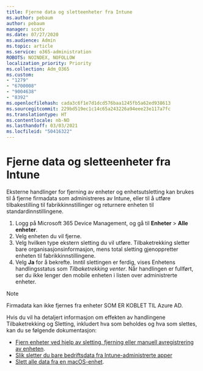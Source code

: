 ```yaml
---
title: Fjerne data og sletteenheter fra Intune
ms.author: pebaum
author: pebaum
manager: scotv
ms.date: 07/27/2020
ms.audience: Admin
ms.topic: article
ms.service: o365-administration
ROBOTS: NOINDEX, NOFOLLOW
localization_priority: Priority
ms.collection: Adm_O365
ms.custom:
- "1279"
- "6700008"
- "9004638"
- "8392"
ms.openlocfilehash: cada3c6f1e7d1dcd576baa1245fb5a62ed938613
ms.sourcegitcommit: 229bd519ec1c14c65a243226a94eee23e117a7fc
ms.translationtype: HT
ms.contentlocale: nb-NO
ms.lasthandoff: 03/03/2021
ms.locfileid: "50416322"
---
```

# <a name="removing-data-and-wiping-devices-from-intune"></a>Fjerne data og sletteenheter fra Intune

Eksterne handlinger for fjerning av enheter og enhetsutsletting kan brukes til å fjerne firmadata som administreres av Intune, eller til å utføre tilbakestilling til fabrikkinnstillinger og returnere enheten til standardinnstillingene.

1. Logg på Microsoft 365 Device Management, og gå til **Enheter** > **Alle enheter**.
2. Velg enheten du vil fjerne.
3. Velg hvilken type ekstern sletting du vil utføre. Tilbaketrekking sletter bare organisasjonsinformasjon, mens total sletting gjenoppretter enheten til fabrikkinnstillingene.
4. Velg **Ja** for å bekrefte. Inntil slettingen er ferdig, vises Enhetens handlingsstatus som *Tilbaketrekking venter*.
    Når handlingen er fullført, ser du ikke lenger den mobile enheten i listen over administrerte enheter.

> [!NOTE]
> Firmadata kan ikke fjernes fra enheter SOM ER KOBLET TIL Azure AD. 

Hvis du vil ha detaljert informasjon om effekten av handlingene Tilbaketrekking og Sletting, inkludert hva som beholdes og hva som slettes, kan du se følgende dokumentasjon:

- [Fjern enheter ved hjelp av sletting, fjerning eller manuell avregistrering av enheten](https://docs.microsoft.com/mem/intune/remote-actions/devices-wipe).
- [Slik sletter du bare bedriftsdata fra Intune-administrerte apper](https://docs.microsoft.com/mem/intune/apps/apps-selective-wipe)
- [Slett alle data fra en macOS-enhet](https://docs.microsoft.com/mem/intune/remote-actions/device-erase).